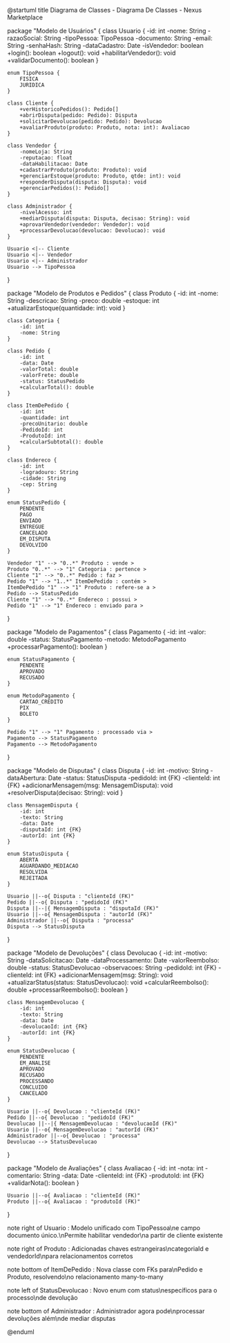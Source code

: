 @startuml
title Diagrama de Classes - Diagrama De Classes - Nexus Marketplace

package "Modelo de Usuários" {
    class Usuario {
        -id: int
        -nome: String
        -razaoSocial: String
        -tipoPessoa: TipoPessoa
        -documento: String
        -email: String
        -senhaHash: String
        -dataCadastro: Date
        -isVendedor: boolean
        +login(): boolean
        +logout(): void
        +habilitarVendedor(): void
        +validarDocumento(): boolean
    }

    enum TipoPessoa {
        FISICA
        JURIDICA
    }

    class Cliente {
        +verHistoricoPedidos(): Pedido[]
        +abrirDisputa(pedido: Pedido): Disputa
        +solicitarDevolucao(pedido: Pedido): Devolucao
        +avaliarProduto(produto: Produto, nota: int): Avaliacao
    }

    class Vendedor {
        -nomeLoja: String
        -reputacao: float
        -dataHabilitacao: Date
        +cadastrarProduto(produto: Produto): void
        +gerenciarEstoque(produto: Produto, qtde: int): void
        +responderDisputa(disputa: Disputa): void
        +gerenciarPedidos(): Pedido[]
    }

    class Administrador {
        -nivelAcesso: int
        +mediarDisputa(disputa: Disputa, decisao: String): void
        +aprovarVendedor(vendedor: Vendedor): void
        +processarDevolucao(devolucao: Devolucao): void
    }

    Usuario <|-- Cliente
    Usuario <|-- Vendedor
    Usuario <|-- Administrador
    Usuario --> TipoPessoa
}

package "Modelo de Produtos e Pedidos" {
    class Produto {
        -id: int
        -nome: String
        -descricao: String
        -preco: double
        -estoque: int
        +atualizarEstoque(quantidade: int): void
    }

    class Categoria {
        -id: int
        -nome: String
    }

    class Pedido {
        -id: int
        -data: Date
        -valorTotal: double
        -valorFrete: double
        -status: StatusPedido
        +calcularTotal(): double
    }

    class ItemDePedido {
        -id: int
        -quantidade: int
        -precoUnitario: double
        -PedidoId: int
        -ProdutoId: int
        +calcularSubtotal(): double
    }

    class Endereco {
        -id: int
        -logradouro: String
        -cidade: String
        -cep: String
    }

    enum StatusPedido {
        PENDENTE
        PAGO
        ENVIADO
        ENTREGUE
        CANCELADO
        EM_DISPUTA
        DEVOLVIDO
    }

    Vendedor "1" --> "0..*" Produto : vende >
    Produto "0..*" --> "1" Categoria : pertence >
    Cliente "1" --> "0..*" Pedido : faz >
    Pedido "1" --> "1..*" ItemDePedido : contém >
    ItemDePedido "1" --> "1" Produto : refere-se a >
    Pedido --> StatusPedido
    Cliente "1" --> "0..*" Endereco : possui >
    Pedido "1" --> "1" Endereco : enviado para >
}

package "Modelo de Pagamentos" {
    class Pagamento {
        -id: int
        -valor: double
        -status: StatusPagamento
        -metodo: MetodoPagamento
        +processarPagamento(): boolean
    }

    enum StatusPagamento {
        PENDENTE
        APROVADO
        RECUSADO
    }

    enum MetodoPagamento {
        CARTAO_CREDITO
        PIX
        BOLETO
    }

    Pedido "1" --> "1" Pagamento : processado via >
    Pagamento --> StatusPagamento
    Pagamento --> MetodoPagamento
}

package "Modelo de Disputas" {
    class Disputa {
        -id: int
        -motivo: String
        -dataAbertura: Date
        -status: StatusDisputa
        -pedidoId: int {FK}
        -clienteId: int {FK}
        +adicionarMensagem(msg: MensagemDisputa): void
        +resolverDisputa(decisao: String): void
    }

    class MensagemDisputa {
        -id: int
        -texto: String
        -data: Date
        -disputaId: int {FK}
        -autorId: int {FK}
    }

    enum StatusDisputa {
        ABERTA
        AGUARDANDO_MEDIACAO
        RESOLVIDA
        REJEITADA
    }

    Usuario ||--o{ Disputa : "clienteId (FK)"
    Pedido ||--o{ Disputa : "pedidoId (FK)"
    Disputa ||--|{ MensagemDisputa : "disputaId (FK)"
    Usuario ||--o{ MensagemDisputa : "autorId (FK)"
    Administrador ||--o{ Disputa : "processa"
    Disputa --> StatusDisputa
}

package "Modelo de Devoluções" {
    class Devolucao {
        -id: int
        -motivo: String
        -dataSolicitacao: Date
        -dataProcessamento: Date
        -valorReembolso: double
        -status: StatusDevolucao
        -observacoes: String
        -pedidoId: int {FK}
        -clienteId: int {FK}
        +adicionarMensagem(msg: String): void
        +atualizarStatus(status: StatusDevolucao): void
        +calcularReembolso(): double
        +processarReembolso(): boolean
    }

    class MensagemDevolucao {
        -id: int
        -texto: String
        -data: Date
        -devolucaoId: int {FK}
        -autorId: int {FK}
    }

    enum StatusDevolucao {
        PENDENTE
        EM_ANALISE
        APROVADO
        RECUSADO
        PROCESSANDO
        CONCLUIDO
        CANCELADO
    }

    Usuario ||--o{ Devolucao : "clienteId (FK)"
    Pedido ||--o{ Devolucao : "pedidoId (FK)"
    Devolucao ||--|{ MensagemDevolucao : "devolucaoId (FK)"
    Usuario ||--o{ MensagemDevolucao : "autorId (FK)"
    Administrador ||--o{ Devolucao : "processa"
    Devolucao --> StatusDevolucao
}

package "Modelo de Avaliações" {
    class Avaliacao {
        -id: int
        -nota: int
        -comentario: String
        -data: Date
        -clienteId: int {FK}
        -produtoId: int {FK}
        +validarNota(): boolean
    }

    Usuario ||--o{ Avaliacao : "clienteId (FK)"
    Produto ||--o{ Avaliacao : "produtoId (FK)"
}

note right of Usuario : Modelo unificado com TipoPessoa\ne campo documento único.\nPermite habilitar vendedor\na partir de cliente existente

note right of Produto : Adicionadas chaves estrangeiras\ncategoriaId e vendedorId\npara relacionamentos corretos

note bottom of ItemDePedido : Nova classe com FKs para\nPedido e Produto, resolvendo\no relacionamento many-to-many

note left of StatusDevolucao : Novo enum com status\nespecíficos para o processo\nde devolução

note bottom of Administrador : Administrador agora pode\nprocessar devoluções além\nde mediar disputas

@enduml